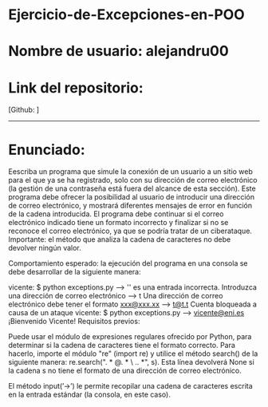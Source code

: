 # Ejercicio-de-Excepciones-en-POO

# Nombre de usuario: alejandru00

# Link del repositorio:
[Github: ]

*******************

# Enunciado:
Eescriba un programa que simule la conexión de un usuario a un sitio web para el que ya se ha registrado, solo con su dirección de correo electrónico (la
gestión de una contraseña está fuera del alcance de esta sección). Este programa debe ofrecer la posibilidad al usuario de introducir una dirección de correo
electrónico, y mostrará diferentes mensajes de error en función de la cadena introducida. El programa debe continuar si el correo electrónico indicado tiene un formato
incorrecto y finalizar si no se reconoce el correo electrónico, ya que se podría tratar de un ciberataque. Importante: el método que analiza la cadena de caracteres no
debe devolver ningún valor.

Comportamiento esperado: la ejecución del programa en una consola se debe desarrollar de la siguiente manera:

vicente: $ python exceptions.py 
--> 
'' es una entrada incorrecta. Introduzca una dirección de correo 
electrónico 
--> t 
Una dirección de correo electrónico debe tener el formato xxx@xxx.xx 
--> t@t.t 
Cuenta bloqueada a causa de un ataque 
vicente: $ python exceptions.py 
--> vicente@eni.es 
¡Bienvenido Vicente! 
Requisitos previos:

Puede usar el módulo de expresiones regulares ofrecido por Python, para determinar si la cadena de caracteres tiene el formato correcto. Para hacerlo, importe el módulo
"re" (import re) y utilice el método search() de la siguiente manera: re.search(". * @. * \ .. *", s). Esta línea devolverá None si la cadena s no tiene el formato de
una dirección de correo electrónico.

El método input(’->’) le permite recopilar una cadena de caracteres escrita en la entrada estándar (la consola, en este caso).

